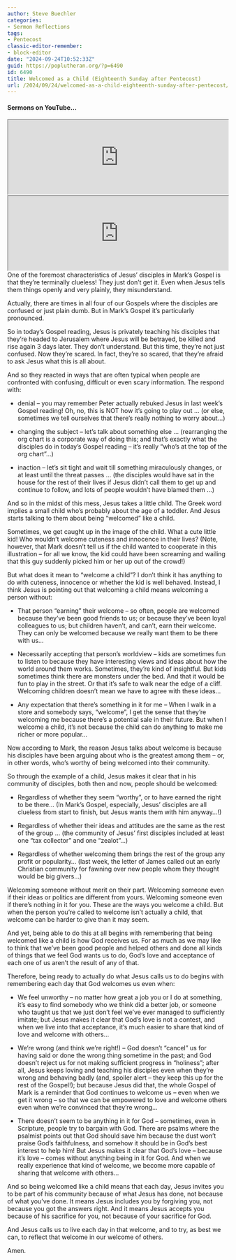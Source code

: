 ```yaml
---
author: Steve Buechler
categories:
- Sermon Reflections
tags:
- Pentecost
classic-editor-remember:
- block-editor
date: "2024-09-24T10:52:33Z"
guid: https://poplutheran.org/?p=6490
id: 6490
title: Welcomed as a Child (Eighteenth Sunday after Pentecost)
url: /2024/09/24/welcomed-as-a-child-eighteenth-sunday-after-pentecost/
---
```


#### Sermons on YouTube…

<div class="wp-block-columns is-layout-flex wp-container-core-columns-is-layout-141 wp-block-columns-is-layout-flex"><div class="wp-block-column is-layout-flow wp-block-column-is-layout-flow"><iframe height="170" loading="lazy" src="https://youtube.com/embed/MMBHWDJJKug" width="100%"></iframe></div><div class="wp-block-column is-layout-flow wp-block-column-is-layout-flow"><iframe height="170" loading="lazy" src="https://youtube.com/embed/phVIsq0Bm1w" width="100%"></iframe></div></div>One of the foremost characteristics of Jesus’ disciples in Mark’s Gospel is that they’re terminally clueless! They just don’t get it. Even when Jesus tells them things openly and very plainly, they misunderstand.

Actually, there are times in all four of our Gospels where the disciples are confused or just plain dumb. But in Mark’s Gospel it’s particularly pronounced.

So in today’s Gospel reading, Jesus is privately teaching his disciples that they’re headed to Jerusalem where Jesus will be betrayed, be killed and rise again 3 days later. They don’t understand. But this time, they’re not just confused. Now they’re scared. In fact, they’re so scared, that they’re afraid to ask Jesus what this is all about.

And so they reacted in ways that are often typical when people are confronted with confusing, difficult or even scary information. The respond with:

- denial – you may remember Peter actually rebuked Jesus in last week’s Gospel reading! Oh, no, this is NOT how it’s going to play out … (or else, sometimes we tell ourselves that there’s really nothing to worry about…)

- changing the subject – let’s talk about something else … (rearranging the org chart is a corporate way of doing this; and that’s exactly what the disciples do in today’s Gospel reading – it’s really “who’s at the top of the org chart”…)

- inaction – let’s sit tight and wait till something miraculously changes, or at least until the threat passes … (the disciples would have sat in the house for the rest of their lives if Jesus didn’t call them to get up and continue to follow, and lots of people wouldn’t have blamed them …)

And so in the midst of this mess, Jesus takes a little child. The Greek word implies a small child who’s probably about the age of a toddler. And Jesus starts talking to them about being “welcomed” like a child.

Sometimes, we get caught up in the image of the child. What a cute little kid! Who wouldn’t welcome cuteness and innocence in their lives? (Note, however, that Mark doesn’t tell us if the child wanted to cooperate in this illustration – for all we know, the kid could have been screaming and wailing that this guy suddenly picked him or her up out of the crowd!)

But what does it mean to “welcome a child”? I don’t think it has anything to do with cuteness, innocence or whether the kid is well behaved. Instead, I think Jesus is pointing out that welcoming a child means welcoming a person without:

- That person “earning” their welcome – so often, people are welcomed because they’ve been good friends to us; or because they’ve been loyal colleagues to us; but children haven’t, and can’t, earn their welcome. They can only be welcomed because we really want them to be there with us…

- Necessarily accepting that person’s worldview – kids are sometimes fun to listen to because they have interesting views and ideas about how the world around them works. Sometimes, they’re kind of insightful. But kids sometimes think there are monsters under the bed. And that it would be fun to play in the street. Or that it’s safe to walk near the edge of a cliff. Welcoming children doesn’t mean we have to agree with these ideas…

- Any expectation that there’s something in it for me – When I walk in a store and somebody says, “welcome”, I get the sense that they’re welcoming me because there’s a potential sale in their future. But when I welcome a child, it’s not because the child can do anything to make me richer or more popular…

Now according to Mark, the reason Jesus talks about welcome is because his disciples have been arguing about who is the greatest among them – or, in other words, who’s worthy of being welcomed into their community.

So through the example of a child, Jesus makes it clear that in his community of disciples, both then and now, people should be welcomed:

- Regardless of whether they seem “worthy”, or to have earned the right to be there… (In Mark’s Gospel, especially, Jesus’ disciples are all clueless from start to finish, but Jesus wants them with him anyway…!)

- Regardless of whether their ideas and attitudes are the same as the rest of the group … (the community of Jesus’ first disciples included at least one “tax collector” and one “zealot”…)
- Regardless of whether welcoming them brings the rest of the group any profit or popularity… (last week, the letter of James called out an early Christian community for fawning over new people whom they thought would be big givers…)

Welcoming someone without merit on their part. Welcoming someone even if their ideas or politics are different from yours. Welcoming someone even if there’s nothing in it for you. These are the ways you welcome a child. But when the person you’re called to welcome isn’t actually a child, that welcome can be harder to give than it may seem.

And yet, being able to do this at all begins with remembering that being welcomed like a child is how God receives us. For as much as we may like to think that we’ve been good people and helped others and done all kinds of things that we feel God wants us to do, God’s love and acceptance of each one of us aren’t the result of any of that.

Therefore, being ready to actually do what Jesus calls us to do begins with remembering each day that God welcomes us even when:

- We feel unworthy – no matter how great a job you or I do at something, it’s easy to find somebody who we think did a better job, or someone who taught us that we just don’t feel we’ve ever managed to sufficiently imitate; but Jesus makes it clear that God’s love is not a contest, and when we live into that acceptance, it’s much easier to share that kind of love and welcome with others…

- We’re wrong (and think we’re right!) – God doesn’t “cancel” us for having said or done the wrong thing sometime in the past; and God doesn’t reject us for not making sufficient progress in “holiness”; after all, Jesus keeps loving and teaching his disciples even when they’re wrong and behaving badly (and, spoiler alert – they keep this up for the rest of the Gospel!); but because Jesus did that, the whole Gospel of Mark is a reminder that God continues to welcome us – even when we get it wrong – so that we can be empowered to love and welcome others even when we’re convinced that they’re wrong…

- There doesn’t seem to be anything in it for God – sometimes, even in Scripture, people try to bargain with God. There are psalms where the psalmist points out that God should save him because the dust won’t praise God’s faithfulness, and somehow it should be in God’s best interest to help him! But Jesus makes it clear that God’s love – because it’s love – comes without anything being in it for God. And when we really experience that kind of welcome, we become more capable of sharing that welcome with others…

And so being welcomed like a child means that each day, Jesus invites you to be part of his community because of what Jesus has done, not because of what you’ve done. It means Jesus includes you by forgiving you, not because you got the answers right. And it means Jesus accepts you because of his sacrifice for you, not because of your sacrifice for God.

And Jesus calls us to live each day in that welcome, and to try, as best we can, to reflect that welcome in our welcome of others.

Amen.